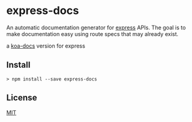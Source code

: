 # express-docs

An automatic documentation generator for [express](https://github.com/expressjs/express) APIs. The goal is to make documentation easy using route specs that may already exist.

a [koa-docs](https://github.com/a-s-o/koa-docs) version for express

## Install

    > npm install --save express-docs

## License

[MIT](LICENSE)
